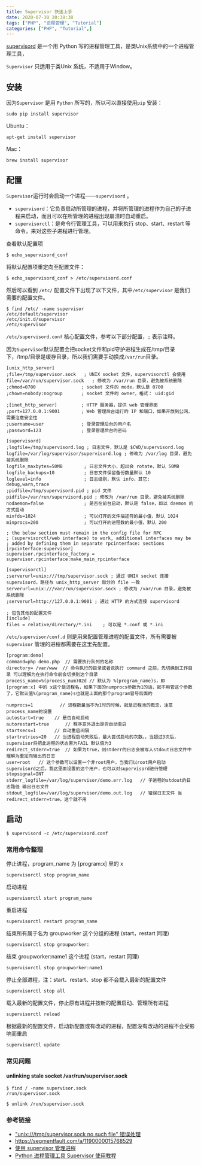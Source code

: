 ```yaml
---
title: Supervisor 快速上手
date: 2020-07-30 20:38:38
tags: ["PHP", "进程管理", "Tutorial"]
categories: ["PHP", "Tutorial",]
---
```


[supervisord](http://supervisord.org/) 是一个用 Python 写的进程管理工具，是类Unix系统中的一个进程管理工具，

`Supervisor` 只适用于类Unix 系统，不适用于Window。

<!-- more -->

## 安装
因为`Supervisor` 是用 `Python` 所写的，所以可以直接使用`pip` 安装：

```
sudo pip install supervisor
```

Ubuntu：
```
apt-get install supervisor
```

Mac：
```
brew install supervisor
```

## 配置
`Supervisor`运行时会启动一个进程——`supervisord` 。
* `supervisord`：它负责启动所管理的进程，并将所管理的进程作为自己的子进程来启动，而且可以在所管理的进程出现崩溃时自动重启。
* `supervisorctl`：是命令行管理工具，可以用来执行 stop、start、restart 等命令，来对这些子进程进行管理。

查看默认配置项
```
$ echo_supervisord_conf
```

将默认配置项重定向至配置文件：
```
$ echo_supervisord_conf > /etc/supervisord.conf
```

然后可以看到 `/etc/` 配置文件下出现了以下文件，其中`/etc/supervisor` 是我们需要的配置文件。
```
$ find /etc/ -name supervisor
/etc/default/supervisor
/etc/init.d/supervisor
/etc/supervisor
```

`/etc/supervisord.conf` 核心配置文件，参考以下部分配置，`;` 表示注释。

因为`Supervisor`默认配置会把socket文件和pid守护进程生成在/tmp/目录下，/tmp/目录是缓存目录，所以我们需要手动换成`/var/run`目录。
```
[unix_http_server]
;file=/tmp/supervisor.sock   ; UNIX socket 文件，supervisorctl 会使用
file=/var/run/supervisor.sock   ; 修改为 /var/run 目录，避免被系统删除
;chmod=0700                 ; socket 文件的 mode，默认是 0700
;chown=nobody:nogroup       ; socket 文件的 owner，格式： uid:gid

;[inet_http_server]         ; HTTP 服务器，提供 web 管理界面
;port=127.0.0.1:9001        ; Web 管理后台运行的 IP 和端口，如果开放到公网，需要注意安全性
;username=user              ; 登录管理后台的用户名
;password=123               ; 登录管理后台的密码

[supervisord]
;logfile=/tmp/supervisord.log ; 日志文件，默认是 $CWD/supervisord.log
logfile=/var/log/supervisor/supervisord.log ; 修改为 /var/log 目录，避免被系统删除
logfile_maxbytes=50MB        ; 日志文件大小，超出会 rotate，默认 50MB
logfile_backups=10           ; 日志文件保留备份数量默认 10
loglevel=info                ; 日志级别，默认 info，其它: debug,warn,trace
;pidfile=/tmp/supervisord.pid ; pid 文件
pidfile=/var/run/supervisord.pid ; 修改为 /var/run 目录，避免被系统删除
nodaemon=false               ; 是否在前台启动，默认是 false，即以 daemon 的方式启动
minfds=1024                  ; 可以打开的文件描述符的最小值，默认 1024
minprocs=200                 ; 可以打开的进程数的最小值，默认 200

; the below section must remain in the config file for RPC
; (supervisorctl/web interface) to work, additional interfaces may be
; added by defining them in separate rpcinterface: sections
[rpcinterface:supervisor]
supervisor.rpcinterface_factory = supervisor.rpcinterface:make_main_rpcinterface

[supervisorctl]
;serverurl=unix:///tmp/supervisor.sock ; 通过 UNIX socket 连接 supervisord，路径与 unix_http_server 部分的 file 一致
serverurl=unix:///var/run/supervisor.sock ; 修改为 /var/run 目录，避免被系统删除
;serverurl=http://127.0.0.1:9001 ; 通过 HTTP 的方式连接 supervisord

; 包含其他的配置文件
[include]
files = relative/directory/*.ini    ; 可以是 *.conf 或 *.ini
```



`/etc/supervisor/conf.d` 则是用来配置管理进程的配置文件，所有需要被`supervisor` 管理的进程都需要在这里先配置。
```
[program:demo]
command=php demo.php  // 需要执行队列的名称
directory= /var/www  // 命令执行的目录或者说执行 command 之前，先切换到工作目录 可以理解为在执行命令前会切换到这个目录 
process_name=%(process_num)02d // 默认为 %(program_name)s，即 [program:x] 中的 x这个是进程名，如果下面的numprocs参数为1的话，就不用管这个参数了，它默认值%(program_name)s也就是上面的那个program冒号后面的

numprocs=1          // 进程数量当不为1时的时候，就是进程池的概念，注意process_name的设置
autostart=true    // 是否自动启动
autorestart=true      // 程序意外退出是否自动重启
startsecs=1       // 自动重启间隔 
startretries=20   // 当进程启动失败后，最大尝试启动的次数。。当超过3次后，supervisor将把此进程的状态置为FAIL 默认值为3
redirect_stderr=true  // 如果为true，则stderr的日志会被写入stdout日志文件中  理解为重定向输出的日志
user=root   // 这个参数可以设置一个非root用户，当我们以root用户启动supervisord之后。我这里面设置的这个用户，也可以对supervisord进行管理 
stopsignal=INT
stderr_logfile=/var/log/supervisor/demo.err.log   // 子进程的stdout的日志路径 输出日志文件
stdout_logfile=/var/log/supervisor/demo.out.log   // 错误日志文件 当redirect_stderr=true。这个就不用
```

## 启动

```
$ supervisord -c /etc/supervisord.conf
```

### 常用命令整理

停止进程，program_name 为 [program:x] 里的 x
```
supervisorctl stop program_name
```

启动进程

```
supervisorctl start program_name
```

重启进程

```
supervisorctl restart program_name
```

结束所有属于名为 groupworker 这个分组的进程 (start，restart 同理)
```
supervisorctl stop groupworker:
```

结束 groupworker:name1 这个进程 (start，restart 同理)
```
supervisorctl stop groupworker:name1
```

停止全部进程，注：start、restart、stop 都不会载入最新的配置文件

```
supervisorctl stop all
```

载入最新的配置文件，停止原有进程并按新的配置启动、管理所有进程
```
supervisorctl reload
```

根据最新的配置文件，启动新配置或有改动的进程，配置没有改动的进程不会受影响而重启
```
supervisorctl update
```

### 常见问题
#### unlinking stale socket /var/run/supervisor.sock

```
$ find / -name supervisor.sock
/run/supervisor.sock

$ unlink /run/supervisor.sock
```

### 参考链接
* ["unix:///tmp/supervisor.sock no such file" 错误处理](http://m.aluaa.com/articles/2019/01/02/1546398594207.html)
* https://segmentfault.com/a/1190000015768529
* [使用 supervisor 管理进程](http://liyangliang.me/posts/2015/06/using-supervisor/)
* [Python 进程管理工具 Supervisor 使用教程](https://www.cnblogs.com/restran/p/4854623.html)